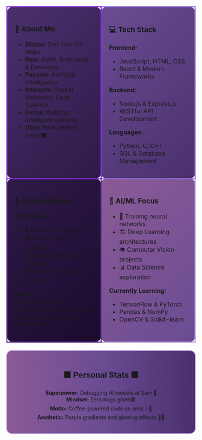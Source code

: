 <!-- 2x2 Grid with Equal Height Boxes in New Order -->
<table width="100%" style="border-spacing: 20px;">
<tr>
<!-- About Me -->
<td width="50%" valign="top" style="background: linear-gradient(135deg, #4A306D, #2E1A47); border: 3px solid #8A2BE2; padding: 20px; border-radius: 15px; height: 280px; vertical-align: top;">

### 🌟 About Me
- **Status:** 2nd Year CS Major  
- **Role:** AI/ML Enthusiast & Developer
- **Passion:** Artificial Intelligence
- **Interests:** Neural Networks, Data Science
- **Focus:** Building intelligent systems
- **Vibe:** Pixel perfect code ⬛

</td>

<!-- Tech Stack -->
<td width="50%" valign="top" style="background: linear-gradient(135deg, #6A4C93, #4A306D); border: 3px solid #9370DB; padding: 20px; border-radius: 15px; height: 280px; vertical-align: top;">

### 💻 Tech Stack
**Frontend:**
- JavaScript, HTML, CSS
- React & Modern Frameworks

**Backend:**
- Node.js & Express.js
- RESTful API Development

**Languages:**
- Python, C, C++
- SQL & Database Management

</td>
</tr>

<tr>
<!-- Goals & Vision -->
<td width="50%" valign="top" style="background: linear-gradient(135deg, #2E1A47, #1A0B2E); border: 3px solid #663399; padding: 20px; border-radius: 15px; height: 280px; vertical-align: top;">

### 🚀 Goals & Vision
**2025 Goals:**
- 🎯 Build 5 AI projects
- 📚 Master Deep Learning  
- 🤝 Contribute to open source
- 👁️ Explore Computer Vision

**Vision:**  
Creating intelligent solutions through pixelated perfection and glowing innovation

</td>

<!-- AI/ML Focus -->
<td width="50%" valign="top" style="background: linear-gradient(135deg, #8B5A96, #6A4C93); border: 3px solid #B19CD9; padding: 20px; border-radius: 15px; height: 280px; vertical-align: top;">

### 🧠 AI/ML Focus
- 🔬 Training neural networks
- 🏗️ Deep Learning architectures
- 👁️ Computer Vision projects
- 📊 Data Science exploration

**Currently Learning:**
- TensorFlow & PyTorch
- Pandas & NumPy  
- OpenCV & Scikit-learn

</td>
</tr>
</table>

<!-- Personal Stats -->
<div align="center" style="background: linear-gradient(90deg, #8B5A96, #6A4C93, #4A306D); padding: 20px; border-radius: 15px; border: 2px solid #B19CD9; margin-top: 20px;">

## ⬛ Personal Stats ⬛
**Superpower:** Debugging AI models at 2am 🌙  
**Mindset:** Zero bugs given🟪  
**Motto:** Coffee-powered code co-pilot ⚡🧠  
**Aesthetic:** Purple gradients and glowing effects 💜✨

</div>
